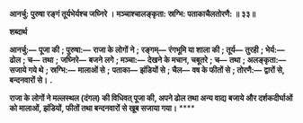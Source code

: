 **आनर्चु: पुरुषा रङ्गं तूर्यभेर्यश्च जघ्निरे ।** **मञ्चाश्चालङ्कृता: स्रग्भि: पताकाचैलतोरणै: ॥ ३३॥** 

**शब्दार्थ** 

**आनर्चु:—** **पूजा की** **; पुरुषा:—** **राजा के लोगों ने** **; रङ्गम्—** **रंगभूमि या शाला की** **; तूर्य—** **तुरही** **; भेर्य:—** **ढोल** **; च—** **तथा** **;** **जघ्निरे—** **बजने लगे** **; मञ्चा:—** **देखने के मचान, चबूतरे** **; च—** **तथा** **; अलङ्कृता:—** **सजाये गये थे** **; स्रग्भि:—** **मालाओं से** **;** **पताका—** **झंडियों से** **; चैल—** **वष के फीतों से** **; तोरणै:—** **द्वारों से, बन्दनवारों से।** **.** 

**राजा के लोगों ने मल्लस्थल (दंगल) की विधिवत् पूजा की, अपने ढोल तथा अन्य वाद्य** **बजाये और दर्शकदीर्घाओं को मालाओं, झंडियों, फीतों तथा बन्दनवारों से खूब सजाया गया।** **** 